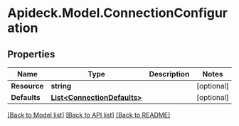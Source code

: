 # Apideck.Model.ConnectionConfiguration

## Properties

Name | Type | Description | Notes
------------ | ------------- | ------------- | -------------
**Resource** | **string** |  | [optional] 
**Defaults** | [**List&lt;ConnectionDefaults&gt;**](ConnectionDefaults.md) |  | [optional] 

[[Back to Model list]](../README.md#documentation-for-models) [[Back to API list]](../README.md#documentation-for-api-endpoints) [[Back to README]](../README.md)

